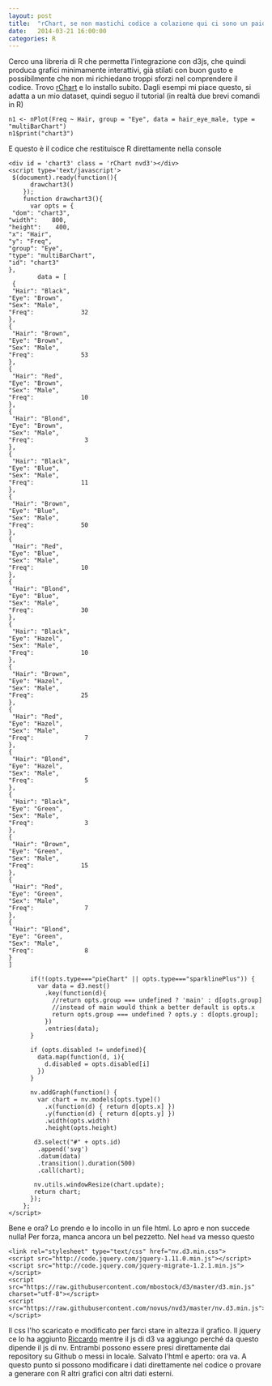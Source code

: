 ```yaml
---
layout: post
title:  "rChart, se non mastichi codice a colazione qui ci sono un paio di indicazioni utili"
date:   2014-03-21 16:00:00
categories: R
---
```


Cerco una libreria di R che permetta l'integrazione con d3js, che quindi produca grafici minimamente interattivi, già stilati con buon gusto e possibilmente che non mi richiedano troppi sforzi nel comprendere il codice. Trovo [rChart][Link-rChart] e lo installo subito. Dagli esempi mi piace questo, si adatta a un mio dataset, quindi seguo il tutorial (in realtà due brevi comandi in R)

    n1 <- nPlot(Freq ~ Hair, group = "Eye", data = hair_eye_male, type = "multiBarChart")
    n1$print("chart3")

E questo è il codice che restituisce R direttamente nella console 

    <div id = 'chart3' class = 'rChart nvd3'></div>
    <script type='text/javascript'>
     $(document).ready(function(){
          drawchart3()
        });
        function drawchart3(){  
          var opts = {
     "dom": "chart3",
    "width":    800,
    "height":    400,
    "x": "Hair",
    "y": "Freq",
    "group": "Eye",
    "type": "multiBarChart",
    "id": "chart3" 
    },
            data = [
     {
     "Hair": "Black",
    "Eye": "Brown",
    "Sex": "Male",
    "Freq":             32 
    },
    {
     "Hair": "Brown",
    "Eye": "Brown",
    "Sex": "Male",
    "Freq":             53 
    },
    {
     "Hair": "Red",
    "Eye": "Brown",
    "Sex": "Male",
    "Freq":             10 
    },
    {
     "Hair": "Blond",
    "Eye": "Brown",
    "Sex": "Male",
    "Freq":              3 
    },
    {
     "Hair": "Black",
    "Eye": "Blue",
    "Sex": "Male",
    "Freq":             11 
    },
    {
     "Hair": "Brown",
    "Eye": "Blue",
    "Sex": "Male",
    "Freq":             50 
    },
    {
     "Hair": "Red",
    "Eye": "Blue",
    "Sex": "Male",
    "Freq":             10 
    },
    {
     "Hair": "Blond",
    "Eye": "Blue",
    "Sex": "Male",
    "Freq":             30 
    },
    {
     "Hair": "Black",
    "Eye": "Hazel",
    "Sex": "Male",
    "Freq":             10 
    },
    {
     "Hair": "Brown",
    "Eye": "Hazel",
    "Sex": "Male",
    "Freq":             25 
    },
    {
     "Hair": "Red",
    "Eye": "Hazel",
    "Sex": "Male",
    "Freq":              7 
    },
    {
     "Hair": "Blond",
    "Eye": "Hazel",
    "Sex": "Male",
    "Freq":              5 
    },
    {
     "Hair": "Black",
    "Eye": "Green",
    "Sex": "Male",
    "Freq":              3 
    },
    {
     "Hair": "Brown",
    "Eye": "Green",
    "Sex": "Male",
    "Freq":             15 
    },
    {
     "Hair": "Red",
    "Eye": "Green",
    "Sex": "Male",
    "Freq":              7 
    },
    {
     "Hair": "Blond",
    "Eye": "Green",
    "Sex": "Male",
    "Freq":              8 
    } 
    ]
      
          if(!(opts.type==="pieChart" || opts.type==="sparklinePlus")) {
            var data = d3.nest()
              .key(function(d){
                //return opts.group === undefined ? 'main' : d[opts.group]
                //instead of main would think a better default is opts.x
                return opts.group === undefined ? opts.y : d[opts.group];
              })
              .entries(data);
          }
          
          if (opts.disabled != undefined){
            data.map(function(d, i){
              d.disabled = opts.disabled[i]
            })
          }
          
          nv.addGraph(function() {
            var chart = nv.models[opts.type]()
              .x(function(d) { return d[opts.x] })
              .y(function(d) { return d[opts.y] })
              .width(opts.width)
              .height(opts.height)

           d3.select("#" + opts.id)
            .append('svg')
            .datum(data)
            .transition().duration(500)
            .call(chart);
    
           nv.utils.windowResize(chart.update);
           return chart;
          });
        };
    </script>

Bene e ora? Lo prendo e lo incollo in un file html. Lo apro e non succede nulla! Per forza, manca ancora un bel pezzetto. Nel <code>head</code> va messo questo

    <link rel="stylesheet" type="text/css" href="nv.d3.min.css"> 
    <script src="http://code.jquery.com/jquery-1.11.0.min.js"></script>
    <script src="http://code.jquery.com/jquery-migrate-1.2.1.min.js"></script>
    <script src="https://raw.githubusercontent.com/mbostock/d3/master/d3.min.js" charset="utf-8"></script>
    <script src="https://raw.githubusercontent.com/novus/nvd3/master/nv.d3.min.js"></script>

Il css l'ho scaricato e modificato per farci stare in altezza il grafico. Il jquery ce lo ha aggiunto [Riccardo][Link-Riccardo] mentre il js di d3 va aggiungo perché da questo dipende il js di nv. Entrambi possono essere presi direttamente dai repository su Github o messi in locale. 
Salvato l'html e aperto: ora va. A questo punto si possono modificare i dati direttamente nel codice o provare a generare con R altri grafici con altri dati esterni.

[Link-rChart]: http://rcharts.io
[Link-Riccardo]: http://riccardoscalco.github.io
